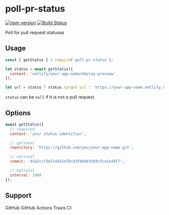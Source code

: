 # poll-pr-status

[![npm version](https://badge.fury.io/js/poll-pr-status.svg)](https://badge.fury.io/js/poll-pr-status)
[![Build Status](https://travis-ci.org/kellyselden/poll-pr-status.svg?branch=master)](https://travis-ci.org/kellyselden/poll-pr-status)

Poll for pull request statuses

## Usage

```js
const { getStatus } = require('poll-pr-status');

let status = await getStatus({
  context: 'netlify/your-app-name/deploy-preview'
});

let url = status ? status.target_url : 'https://your-app-name.netlify.com';
```

`status` can be `null` if it is not a pull request.

## Options

```js
await getStatus({
  // required
  context: 'your status identifier',

  // optional
  repository: 'https://github.com/you/your-app-name.git',

  // optional
  commit: '45a2ccf3e57a83247bc03fbdd03569cfca1ed4f7',

  // optional
  interval: 1000
});
```

## Support

GitHub
GitHub Actions
Travis CI
